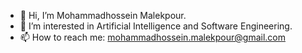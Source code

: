 - 👋 Hi, I’m Mohammadhossein Malekpour.
- 👀 I’m interested in Artificial Intelligence and Software Engineering.
- 📫 How to reach me: mohammadhossein.malekpour@gmail.com

<!---
mh-malekpour/mh-malekpour is a ✨ special ✨ repository because its `README.md` (this file) appears on your GitHub profile.
You can click the Preview link to take a look at your changes.
--->
